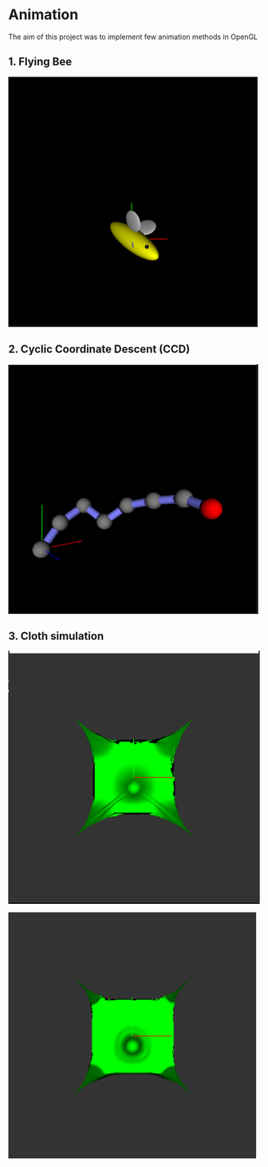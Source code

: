 # Animation

The aim of this project was to implement few animation methods in OpenGL

## 1. Flying Bee
![](images/bee.png)

## 2. Cyclic Coordinate Descent (CCD)

![](images/ccd.png)

## 3. Cloth simulation

![](images/ball_1.png)

![](images/ball_2.png)